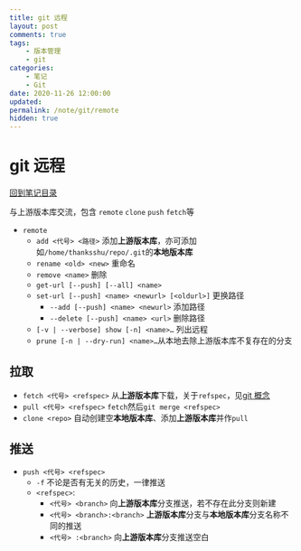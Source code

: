 ```yaml
---
title: git 远程
layout: post
comments: true
tags:
    - 版本管理
    - git
categories:
    - 笔记
    - Git
date: 2020-11-26 12:00:00
updated:
permalink: /note/git/remote
hidden: true
---
```


# git 远程

[回到笔记目录](/note/git/index)

与上游版本库交流，包含 `remote` `clone` `push` `fetch`等

<!-- more -->

-   `remote`
    -   `add <代号> <路径>` 添加**上游版本库**，亦可添加如`/home/thanksshu/repo/.git`的**本地版本库**
    -   `rename <old> <new>` 重命名
    -   `remove <name>` 删除
    -   `get-url [--push] [--all] <name>`
    -   `set-url [--push] <name> <newurl> [<oldurl>]` 更换路径
        -   `--add [--push] <name> <newurl>` 添加路径
        -   `--delete [--push] <name> <url>` 删除路径
    -   `[-v | --verbose] show [-n] <name>…​` 列出远程
    -   `prune [-n | --dry-run] <name>…​` 从本地去除上游版本库不复存在的分支

## 拉取

-   `fetch <代号> <refspec>` 从**上游版本库**下载，关于`refspec`，见[git 概念](/note/git/basic#常用名词)
-   `pull <代号> <refspec>` `fetch`然后`git merge <refspec>`
-   `clone <repo>` 自动创建空**本地版本库**、添加**上游版本库**并作`pull`

## 推送

-   `push <代号> <refspec>`
    -   `-f` 不论是否有无关的历史，一律推送
    -   `<refspec>`:
        -   `<代号> <branch>` 向**上游版本库**分支推送，若不存在此分支则新建
        -   `<代号> <branch>:<branch>` **上游版本库**分支与**本地版本库**分支名称不同的推送
        -   `<代号> :<branch>` 向**上游版本库**分支推送空白
